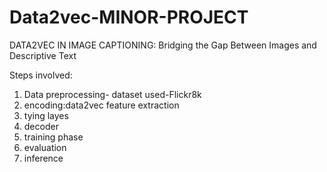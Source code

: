 # Data2vec-MINOR-PROJECT
DATA2VEC IN IMAGE CAPTIONING: Bridging the Gap Between Images and Descriptive Text

Steps involved:
1) Data preprocessing- dataset used-Flickr8k
2) encoding:data2vec feature extraction
3) tying layes
4) decoder
5) training phase
6) evaluation
7) inference

